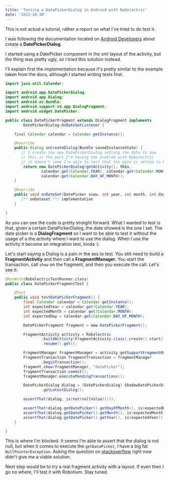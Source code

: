 ```yaml
---
title: 'Testing a DataPickerDialog in Android with Robolectric'
date: '2013-10-30'
---
```

This is not actual a tutorial, rather a report on what I've tried to do test it.

I was following the documentation located on [Android Developers](http://developer.android.com/reference/android/app/DatePickerDialog.html) about create a **DatePickerDialog**.

I started using a DatePicker component in the xml layout of the activity, but the thing was pretty ugly, so I tried this solution instead.

I'll explain first the implementation because it's pretty similar to the example taken from the docs, although I started writing tests first.

~~~ java
import java.util.Calendar;

import android.app.DatePickerDialog;
import android.app.Dialog;
import android.os.Bundle;
import android.support.v4.app.DialogFragment;
import android.widget.DatePicker;

public class DatePickerFragment extends DialogFragment implements
		DatePickerDialog.OnDateSetListener {

	final Calendar calendar = Calendar.getInstance();

	@Override
	public Dialog onCreateDialog(Bundle savedInstanceState) {
	   // I create the new DatePickerDialog setting the date to now
	   // this is the part I'm having the problem with Robolectric
	   // it doesn't seem I'm able to test that the date is setted to NOW
		return new DatePickerDialog(getActivity(), this,
				calendar.get(Calendar.YEAR), calendar.get(Calendar.MONTH),
				calendar.get(Calendar.DAY_OF_MONTH));
	}

	@Override
	public void onDateSet(DatePicker view, int year, int month, int day) {
	   /** onDataset **/ implementation
	}

}
~~~

As you can see the code is pretty straight forward. What I wanted to test is that, given a certain DataPickerDialog, the date showed is the one I set.
The date picker is a **DialogFragment** so I want to be able to test it without the usage of a the activity where I want to use the dialog.
When I use the activity it become an integration test, kinda :)

Let's start saying a Dialog is a pain in the ass to test. You still need to build a **FragmentActivity** and then call a **FragmentManager**.
You start the transaction, call `show` on the fragment, and then you execute the call. Let's see it:

~~~ java
@RunWith(RobolectricTestRunner.class)
public class DatePickerFragmentTest {

	@Test
	public void testDatePickerFragment() {
		final Calendar calendar = Calendar.getInstance();
		int expectedYear = calendar.get(Calendar.YEAR);
		int expectedMonth = calendar.get(Calendar.MONTH);
		int expectedDay = calendar.get(Calendar.DAY_OF_MONTH);

		DatePickerFragment fragment = new DatePickerFragment();

		FragmentActivity activity = Robolectric
				.buildActivity(FragmentActivity.class).create().start()
				.resume().get();

		FragmentManager fragmentManager = activity.getSupportFragmentManager();
		FragmentTransaction fragmentTransaction = fragmentManager
				.beginTransaction();
		fragment.show(fragmentManager, "datePicker");
		fragmentTransaction.commit();
		fragmentManager.executePendingTransactions();

		DatePickerDialog dialog = (DatePickerDialog) ShadowDatePickerDialog
				.getLatestDialog();

		assertThat(dialog, is(not(nullValue())));

		assertThat(dialog.getDatePicker().getDayOfMonth(), is(expectedDay));
		assertThat(dialog.getDatePicker().getMonth(), is(expectedMonth));
		assertThat(dialog.getDatePicker().getYear(), is(expectedYear));
	}

}
~~~

This is where I'm blocked. It seems I'm able to assert that the dialog is not null, but when it comes to execute the `getDataPicker`, I have a big fat `NullPointerException`.
Asking the question on [stackoverflow](http://stackoverflow.com/questions/19661651/is-there-a-way-to-test-pickers-with-robolectric?noredirect=1#comment29221761_19661651) right now didn't give me a viable solution.

Next step would be to try a real fragment activity with a layout. If even then I go no where, I'll test it with Robotium. Stay tuned.
